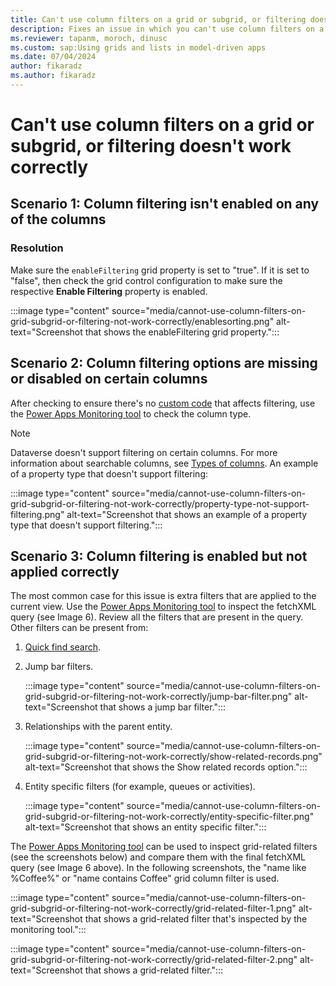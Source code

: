 ```yaml
---
title: Can't use column filters on a grid or subgrid, or filtering doesn't work correctly
description: Fixes an issue in which you can't use column filters on a grid or subgrid, or filtering doesn't work correctly in a Power Apps model-driven app.
ms.reviewer: tapanm, moroch, dinusc
ms.custom: sap:Using grids and lists in model-driven apps
ms.date: 07/04/2024
author: fikaradz
ms.author: fikaradz
---
```

# Can't use column filters on a grid or subgrid, or filtering doesn't work correctly

## Scenario 1: Column filtering isn't enabled on any of the columns

### Resolution

Make sure the `enableFiltering` grid property is set to "true". If it is set to "false", then check the grid control configuration to make sure the respective **Enable Filtering** property is enabled.

:::image type="content" source="media/cannot-use-column-filters-on-grid-subgrid-or-filtering-not-work-correctly/enablesorting.png" alt-text="Screenshot that shows the enableFiltering grid property.":::

## Scenario 2: Column filtering options are missing or disabled on certain columns

After checking to ensure there's no [custom code](grid-issues.md#steps-to-perform-before-starting-troubleshooting) that affects filtering, use the [Power Apps Monitoring tool](/power-apps/maker/monitor-overview) to check the column type.

> [!NOTE]
> Dataverse doesn't support filtering on certain columns. For more information about searchable columns, see [Types of columns](/power-apps/maker/data-platform/types-of-fields). An example of a property type that doesn't support filtering:
> 
> :::image type="content" source="media/cannot-use-column-filters-on-grid-subgrid-or-filtering-not-work-correctly/property-type-not-support-filtering.png" alt-text="Screenshot that shows an example of a property type that doesn't support filtering.":::

## Scenario 3: Column filtering is enabled but not applied correctly

The most common case for this issue is extra filters that are applied to the current view. Use the [Power Apps Monitoring tool](/power-apps/maker/monitor-overview) to inspect the fetchXML query (see Image 6). Review all the filters that are present in the query. Other filters can be present from:

1. [Quick find search](/power-apps/user/quick-find).
2. Jump bar filters.

   :::image type="content" source="media/cannot-use-column-filters-on-grid-subgrid-or-filtering-not-work-correctly/jump-bar-filter.png" alt-text="Screenshot that shows a jump bar filter.":::

3. Relationships with the parent entity.

   :::image type="content" source="media/cannot-use-column-filters-on-grid-subgrid-or-filtering-not-work-correctly/show-related-records.png" alt-text="Screenshot that shows the Show related records option.":::

4. Entity specific filters (for example, queues or activities).  

   :::image type="content" source="media/cannot-use-column-filters-on-grid-subgrid-or-filtering-not-work-correctly/entity-specific-filter.png" alt-text="Screenshot that shows an entity specific filter.":::

The [Power Apps Monitoring tool](/power-apps/maker/monitor-overview) can be used to inspect grid-related filters (see the screenshots below) and compare them with the final fetchXML query (see Image 6 above). In the following screenshots, the "name like %Coffee%" or "name contains Coffee" grid column filter is used.

:::image type="content" source="media/cannot-use-column-filters-on-grid-subgrid-or-filtering-not-work-correctly/grid-related-filter-1.png" alt-text="Screenshot that shows a grid-related filter that's inspected by the monitoring tool.":::

:::image type="content" source="media/cannot-use-column-filters-on-grid-subgrid-or-filtering-not-work-correctly/grid-related-filter-2.png" alt-text="Screenshot that shows a grid-related filter.":::
